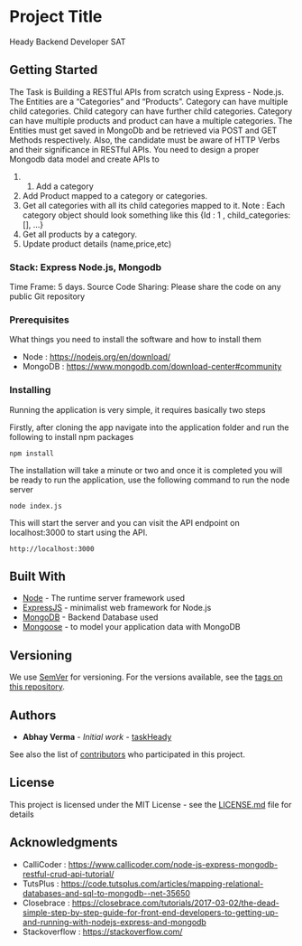 # Project Title

Heady Backend Developer SAT

## Getting Started

The Task is Building a RESTful APIs from scratch using Express - Node.js.
The Entities are a “Categories” and “Products”.
Category can have multiple child categories.
Child category can have further child categories.
Category can have multiple products and product can have a multiple
categories.
The Entities must get saved in MongoDb and be retrieved via POST and GET
Methods respectively.
Also, the candidate must be aware of HTTP Verbs and their significance in
RESTful APIs.
You need to design a proper Mongodb data model and create APIs to
1. 1. Add a category
2. Add Product mapped to a category or categories.
3. Get all categories with all its child categories mapped to it. Note : Each
category object should look something like this {Id : 1 , child_categories:
[], ...}
4. Get all products by a category.
5. Update product details (name,price,etc)


### Stack: Express Node.js, Mongodb
Time Frame: 5 days.
Source Code Sharing: Please share the code on any public Git repository

### Prerequisites

What things you need to install the software and how to install them
* Node : https://nodejs.org/en/download/
* MongoDB : https://www.mongodb.com/download-center#community

### Installing

Running the application is very simple, it requires basically two steps

Firstly, after cloning the app navigate into the application folder and run the following to install npm packages

```
npm install
```

The installation will take a minute or two and once it is completed you will be ready to run the application, use the following command to run the node server

```
node index.js
```

This will start the server and you can visit the API endpoint on localhost:3000 to start using the API.

```
http://localhost:3000
```

## Built With

* [Node](https://nodejs.org/en/docs/) - The runtime server framework used
* [ExpressJS](https://expressjs.com/en/starter/installing.html) - minimalist web framework for Node.js
* [MongoDB](https://docs.mongodb.com/?_ga=2.205048208.1801837126.1537257524-1356763734.1535538312) - Backend Database used
* [Mongoose](https://mongoosejs.com/docs/api.html) - to model your application data with MongoDB


## Versioning

We use [SemVer](http://semver.org/) for versioning. For the versions available, see the [tags on this repository](https://github.com/your/project/tags).

## Authors

* **Abhay Verma** - *Initial work* - [taskHeady](https://github.com/abhayverma/taskHeady)

See also the list of [contributors](https://github.com/abhayverma/taskHeady/graphs/contributors) who participated in this project.

## License

This project is licensed under the MIT License - see the [LICENSE.md](LICENSE.md) file for details

## Acknowledgments

* CalliCoder : https://www.callicoder.com/node-js-express-mongodb-restful-crud-api-tutorial/
* TutsPlus : https://code.tutsplus.com/articles/mapping-relational-databases-and-sql-to-mongodb--net-35650
* Closebrace : https://closebrace.com/tutorials/2017-03-02/the-dead-simple-step-by-step-guide-for-front-end-developers-to-getting-up-and-running-with-nodejs-express-and-mongodb
* Stackoverflow : https://stackoverflow.com/
